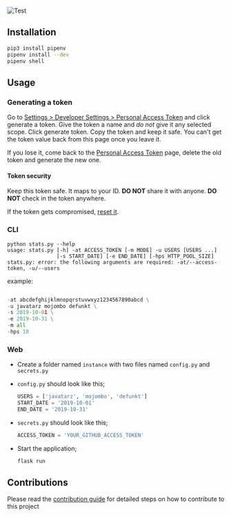 ![Test](https://github.com/javatarz/github-contribution-leaderboard/workflows/Test/badge.svg)
## Installation
```bash
pip3 install pipenv
pipenv install --dev
pipenv shell
```

## Usage

### Generating a token
Go to [Settings > Developer Settings > Personal Access Token](https://github.com/settings/tokens) and click generate a token. Give the token a name and *do not* give it any selected scope. Click generate token. Copy the token and keep it safe. You can't get the token value back from this page once you leave it.

If you lose it, come back to the [Personal Access Token](https://github.com/settings/tokens) page, delete the old token and generate the new one.

#### Token security
Keep this token safe. It maps to your ID. **DO NOT** share it with anyone. **DO NOT** check in the token anywhere.

If the token gets compromised, [reset it](#generating-a-token).

### CLI
```
python stats.py --help
usage: stats.py [-h] -at ACCESS_TOKEN [-m MODE] -u USERS [USERS ...]
                [-s START_DATE] [-e END_DATE] [-hps HTTP_POOL_SIZE]
stats.py: error: the following arguments are required: -at/--access-token, -u/--users
```

example:
```python stats.py \

-at abcdefghijklmnopqrstuvwxyz1234567890abcd \
-u javatarz mojombo defunkt \
-s 2019-10-01 \
-e 2019-10-31 \
-m all
-hps 10
```

### Web

- Create a folder named `instance` with two files named `config.py` and `secrets.py`
- `config.py` should look like this;

  ```python
  USERS = ['javatarz', 'mojombo', 'defunkt']
  START_DATE = '2019-10-01'
  END_DATE = '2019-10-31'
  ```
- `secrets.py` should look like this;

  ```python
  ACCESS_TOKEN = 'YOUR_GITHUB_ACCESS_TOKEN'
  ```

- Start the application;

  ```bash
  flask run
  ```


## Contributions
Please read the [contribution guide](CONTRIBUTING.md) for detailed steps on how to contribute to this project
